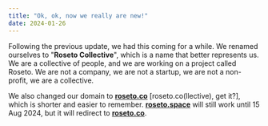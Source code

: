 ```yaml
---
title: "Ok, ok, now we really are new!"
date: 2024-01-26
---
```


Following the previous update, we had this coming for a while. We renamed ourselves to "**Roseto Collective**",
which is a name that better represents us. We are a collective of people, and we are working on a project
called Roseto. We are not a company, we are not a startup, we are not a non-profit, we are a collective.

We also changed our domain to [**roseto.co**](https://roseto.co) [roseto.co(llective), get it?], which is shorter and easier to remember. [**roseto.space**](https://roseto.space) 
will still work until 15 Aug 2024, but it will redirect to [**roseto.co**](https://roseto.co).
